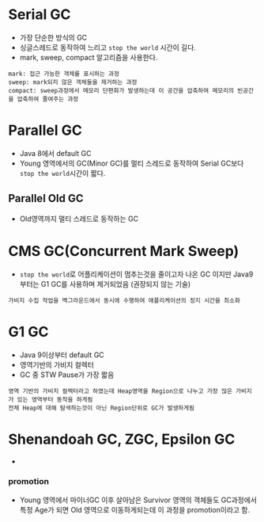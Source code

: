 # Serial GC
- 가장 단순한 방식의 GC
- 싱글스레드로 동작하여 느리고 `stop the world` 시간이 길다.
- mark, sweep, compact 알고리즘을 사용한다.
```
mark: 접근 가능한 객체를 표시하는 과정
sweep: mark되지 않은 객체들을 제거하는 과정
compact: sweep과정에서 메모리 단편화가 발생하는데 이 공간을 압축하여 메모리의 빈공간을 압축하여 줄여주는 과정
```

# Parallel GC
- Java 8에서 default GC
- Young 영역에서의 GC(Minor GC)를 멀티 스레드로 동작하여 Serial GC보다 `stop the world`시간이 짧다.

## Parallel Old GC
- Old영역까지 멀티 스레드로 동작하는 GC

# CMS GC(Concurrent Mark Sweep)
- `stop the world`로 어플리케이션이 멈추는것을 줄이고자 나온 GC 이지만 Java9부터는 G1 GC를 사용하며 제거되었음 (권장되지 않는 기술)
```
가비지 수집 작업을 백그라운드에서 동시에 수행하여 애플리케이션의 정지 시간을 최소화
```
# G1 GC
- Java 9이상부터 default GC 
- 영역기반의 가비지 컬렉터
- GC 중 STW Pause가 가장 짧음
```
영역 기반의 가비지 컬렉터라고 하였는데 Heap영역을 Region으로 나누고 가장 많은 가비지가 있는 영역부터 동작을 하게됨
전체 Heap에 대해 탐색하는것이 아닌 Region단위로 GC가 발생하게됨
```

# Shenandoah GC, ZGC, Epsilon GC
-

### promotion
- Young 영역에서 마이너GC 이후 살아남은 Survivor 영역의 객체들도 GC과정에서 특정 Age가 되면 Old 영역으로 이동하게되는데 이 과정을 promotion이라고 함.


